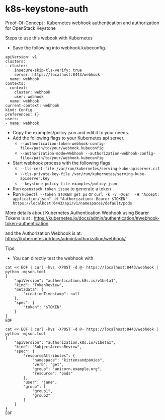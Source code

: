 # k8s-keystone-auth

Proof-Of-Concept : Kubernetes webhook authentication and authorization for OpenStack Keystone

Steps to use this webook with Kubernetes

- Save the following into webhook.kubeconfig.
```
apiVersion: v1
clusters:
- cluster:
    insecure-skip-tls-verify: true
    server: https://localhost:8443/webhook
  name: webhook
contexts:
- context:
    cluster: webhook
    user: webhook
  name: webhook
current-context: webhook
kind: Config
preferences: {}
users:
- name: webhook
```
- Copy the examples/policy.json and edit it to your needs.
- Add the following flags to your Kubernetes api server.
  * `--authentication-token-webhook-config-file=/path/to/your/webhook.kubeconfig`
  * `--authorization-mode=Webhook --authorization-webhook-config-file=/path/to/your/webhook.kubeconfig`
- Start webhook process with the following flags
  * `--tls-cert-file /var/run/kubernetes/serving-kube-apiserver.crt`
  * `--tls-private-key-file /var/run/kubernetes/serving-kube-apiserver.key`
  * `--keystone-policy-file examples/policy.json`
- Run `openstack token issue` to generate a token
- Run `kubectl --token $TOKEN get po` or `curl -k -v -XGET  -H "Accept: application/json" -H "Authorization: Bearer $TOKEN" https://localhost:6443/api/v1/namespaces/default/pods`

More details about Kubernetes Authentication Webhook using Bearer Tokens is at :
https://kubernetes.io/docs/admin/authentication/#webhook-token-authentication

and the Authorization Webhook is at:
https://kubernetes.io/docs/admin/authorization/webhook/

Tips:

- You can directly test the webhook with
```
cat << EOF | curl -kvs -XPOST -d @- https://localhost:8443/webhook | python -mjson.tool
{
	"apiVersion": "authentication.k8s.io/v1beta1",
	"kind": "TokenReview",
	"metadata": {
		"creationTimestamp": null
	},
	"spec": {
		"token": "$TOKEN"
	}
}
EOF

cat << EOF | curl -kvs -XPOST -d @- https://localhost:8443/webhook | python -mjson.tool
{
	"apiVersion": "authorization.k8s.io/v1beta1",
	"kind": "SubjectAccessReview",
	"spec": {
		"resourceAttributes": {
			"namespace": "kittensandponies",
			"verb": "get",
			"group": "unicorn.example.org",
			"resource": "pods"
		},
		"user": "jane",
		"group": [
			"group1",
			"group2"
		]
	}
}
EOF
```
